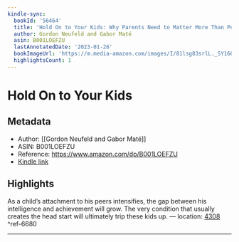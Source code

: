 ```yaml
---
kindle-sync:
  bookId: '56464'
  title: 'Hold On to Your Kids: Why Parents Need to Matter More Than Peers'
  author: Gordon Neufeld and Gabor Maté
  asin: B001LOEFZU
  lastAnnotatedDate: '2023-01-26'
  bookImageUrl: 'https://m.media-amazon.com/images/I/81lsg83srlL._SY160.jpg'
  highlightsCount: 1
---
```

# Hold On to Your Kids
## Metadata
* Author: [[Gordon Neufeld and Gabor Maté]]
* ASIN: B001LOEFZU
* Reference: https://www.amazon.com/dp/B001LOEFZU
* [Kindle link](kindle://book?action=open&asin=B001LOEFZU)

## Highlights
As a child’s attachment to his peers intensifies, the gap between his intelligence and achievement will grow. The very condition that usually creates the head start will ultimately trip these kids up. — location: [4308](kindle://book?action=open&asin=B001LOEFZU&location=4308) ^ref-6680

---
